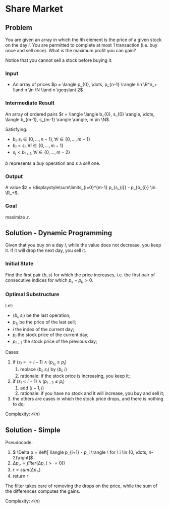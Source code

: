 # Share Market

## Problem

You are given an array in which the $i$th element is the price of a given stock on the day $i$. You are permitted to complete at most 1 transaction (i.e. buy once and sell once). What is the maximum profit you can gain?

Notice that you cannot sell a stock before buying it.

### Input

* An array of prices $p = \langle p_{0}, \dots, p_{n-1} \rangle \in \R^n_+ \land n \in \N \land n \geqslant 2$

### Intermediate Result

An array of ordered pairs $r = \langle \langle b_{0}, s_{0} \rangle, \dots, \langle b_{m-1}, s_{m-1} \rangle \rangle,  m \in \N$.

Satisfying:

* $b_{i}, s_{i} \in \{0, \dots, n-1\}, \forall i \in \{0, \dots, m-1\}$
* $b_{i} < s_{i}, \forall i \in \{0, \dots, m-1\}$
* $s_{i} < b_{i+1}, \forall i \in \{0, \dots, m-2\}$

$b$ represents a _buy_ operation and $s$ a _sell_ one.

### Output

A value $z = \displaystyle\sum\limits_{i=0}^{m-1} p_{s_{i}} - p_{b_{i}} \in \R_+$.

### Goal

maximize $z$.

## Solution - Dynamic Programming

Given that you buy on a day $i$, while the value does not decrease, you keep it. If it will drop the next day, you sell it.

### Initial State

Find the first pair $\langle b, s \rangle$ for which the price increases, i.e. the first pair of consecutive indices for which $p_s - p_b > 0$.

### Optimal Substructure

Let:

* $\langle b_l, s_l \rangle$ be the last operation;
* $p_{s_l}$ be the price of the last sell;
* $i$ the index of the current day;
* $p_i$ the stock price of the current day;
* $p_{i-1}$ the stock price of the previous day;

Cases:

1. if $(s_l == i-1) \land (p_{s_l} \leqslant p_i)$
    1. replace $\langle b_l, s_l \rangle$ by $\langle b_l, i \rangle$
    2. rationale: if the stock price is increasing, you keep it;
2. if $(s_l < i-1) \land (p_{i-1} \leqslant p_i)$
    1. add $\langle i-1, i \rangle$
    2. rationale: if you have no stock and it will increase, you buy and sell it;
3. the others are cases in which the stock price drops, and there is nothing to do;

Complexity: $\mathcal{O}(n)$

## Solution - Simple

Pseudocode:

1. $ \Delta p = \left[ \langle p_{i+1} - p_i \rangle \ for \ i \in \{0, \dots, n-2\}\right]$
2. $\Delta p_> = filter(\Delta p, (>=0))$
3. $r = sum(\Delta p_>)$
4. return $r$

The filter takes care of removing the drops on the price, while the sum of the differences computes the gains.

Complexity: $\mathcal{O}(n)$
